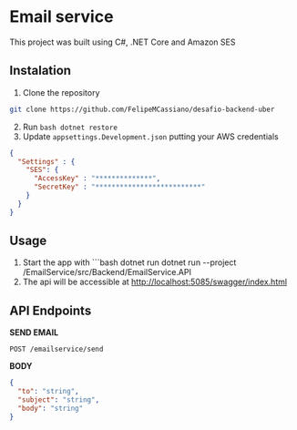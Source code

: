 # Email service

This project was built using C#, .NET Core and Amazon SES

## Instalation
1. Clone the repository
```bash
git clone https://github.com/FelipeMCassiano/desafio-backend-uber
```
2. Run ```bash dotnet restore```
3. Update `appsettings.Development.json` putting your AWS credentials
```json
{
  "Settings" : {
    "SES": {
      "AccessKey" : "**************",
      "SecretKey" : "**************************"
    }
  }
}
```
## Usage 
1. Start the app with ```bash dotnet run dotnet run --project /EmailService/src/Backend/EmailService.API
2. The api will be accessible at [http://localhost:5085/swagger/index.html](http://localhost:5085/swagger/index.html)

## API Endpoints
**SEND EMAIL**

```POST /emailservice/send ```

**BODY**
```json
{
  "to": "string",
  "subject": "string",
  "body": "string"
}
```
